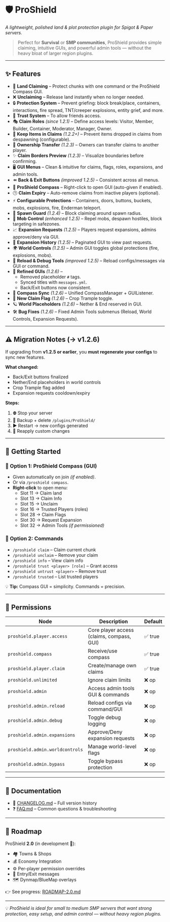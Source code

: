 # 🛡️ ProShield
*A lightweight, polished land & plot protection plugin for Spigot & Paper servers.*

> Perfect for **Survival** or **SMP communities**, ProShield provides simple claiming, intuitive GUIs, and powerful admin tools — without the heavy bloat of larger region plugins.

---

## ✨ Features

- 🏡 **Land Claiming** – Protect chunks with one command or the ProShield Compass GUI.  
- ❌ **Unclaiming** – Release land instantly when no longer needed.  
- 🔒 **Protection System** – Prevent griefing: block break/place, containers, interactions, fire spread, TNT/creeper explosions, entity grief, and more.  
- 👥 **Trust System** – To allow friends access.  
- 🎭 **Claim Roles** *(since 1.2.1)* – Define access levels: Visitor, Member, Builder, Container, Moderator, Manager, Owner.  
- 🎒 **Keep Items in Claims** *(1.2.2+)* – Prevent items dropped in claims from despawning (configurable).  
- 🔄 **Ownership Transfer** *(1.2.3)* – Owners can transfer claims to another player.  
- ✨ **Claim Borders Preview** *(1.2.3)* – Visualize boundaries before confirming.  
- 🖥️ **GUI Menus** – Clean & intuitive for claims, flags, roles, expansions, and admin tools.  
- ⏪ **Back & Exit Buttons** *(improved 1.2.5)* – Consistent across all menus.  
- 🧭 **ProShield Compass** – Right-click to open GUI (auto-given if enabled).  
- 🕒 **Claim Expiry** – Auto-remove claims from inactive players (optional).  
- ⚡ **Configurable Protections** – Containers, doors, buttons, buckets, mobs, explosions, fire, Enderman teleport.  
- 🛑 **Spawn Guard** *(1.2.4)* – Block claiming around spawn radius.  
- 🧟 **Mob Control** *(enhanced 1.2.5)* – Repel mobs, despawn hostiles, block targeting in safezones.  
- 📈 **Expansion Requests** *(1.2.5)* – Players request expansions, admins approve/deny via GUI.  
- 📜 **Expansion History** *(1.2.5)* – Paginated GUI to view past requests.  
- 🌍 **World Controls** *(1.2.5)* – Admin GUI toggles global protections (fire, explosions, mobs).  
- 🔧 **Reload & Debug Tools** *(improved 1.2.5)* – Reload configs/messages via GUI or command.  
- 🎨 **Refined GUIs** *(1.2.6)* –  
  - Removed placeholder `#` tags.  
  - Synced titles with `messages.yml`.  
  - Back/Exit buttons now consistent.  
- 🧭 **Compass Sync** *(1.2.6)* – Unified CompassManager + GUIListener.  
- 🌾 **New Claim Flag** *(1.2.6)* – Crop Trample toggle.  
- 🪐 **World Placeholders** *(1.2.6)* – Nether & End reserved in GUI.  
- 🛠️ **Bug Fixes** *(1.2.6)* – Fixed Admin Tools submenus (Reload, World Controls, Expansion Requests).  

---

## ⚠️ Migration Notes (→ v1.2.6)

If upgrading from **v1.2.5 or earlier**, you **must regenerate your configs** to sync new features.

**What changed:**  
- Back/Exit buttons finalized  
- Nether/End placeholders in world controls  
- Crop Trample flag added  
- Expansion requests cooldown/expiry  

**Steps:**  
1. ⛔ Stop your server  
2. 📂 Backup + delete `/plugins/ProShield/`  
3. ▶️ Restart → new configs generated  
4. 📝 Reapply custom changes  

---

## 🏡 Getting Started

### 🔹 Option 1: ProShield Compass (GUI)
- Given automatically on join *(if enabled)*.  
- Or via `/proshield compass`.  
- **Right-click** to open menu:  
  - Slot 11 → Claim land  
  - Slot 13 → Claim Info  
  - Slot 15 → Unclaim  
  - Slot 16 → Trusted Players (roles)  
  - Slot 28 → Claim Flags  
  - Slot 30 → Request Expansion  
  - Slot 32 → Admin Tools *(if permissioned)*  

### 🔹 Option 2: Commands
- `/proshield claim` – Claim current chunk  
- `/proshield unclaim` – Remove your claim  
- `/proshield info` – View claim info  
- `/proshield trust <player> [role]` – Grant access  
- `/proshield untrust <player>` – Remove trust  
- `/proshield trusted` – List trusted players  

💡 **Tip:** Compass GUI = simplicity. Commands = precision.

---

## 🔑 Permissions

| Node                             | Description                                     | Default |
|----------------------------------|-------------------------------------------------|---------|
| `proshield.player.access`        | Core player access (claims, compass, GUI)       | ✅ true |
| `proshield.compass`              | Receive/use compass                             | ✅ true |
| `proshield.player.claim`         | Create/manage own claims                        | ✅ true |
| `proshield.unlimited`            | Ignore claim limits                             | ❌ op   |
| `proshield.admin`                | Access admin tools GUI & commands               | ❌ op   |
| `proshield.admin.reload`         | Reload configs via command/GUI                  | ❌ op   |
| `proshield.admin.debug`          | Toggle debug logging                            | ❌ op   |
| `proshield.admin.expansions`     | Approve/Deny expansion requests                 | ❌ op   |
| `proshield.admin.worldcontrols`  | Manage world-level flags                        | ❌ op   |
| `proshield.admin.bypass`         | Toggle bypass protection                        | ❌ op   |

---

## 📖 Documentation
- 📜 [CHANGELOG.md](CHANGELOG.md) – Full version history  
- ❓ [FAQ.md](FAQ.md) – Common questions & troubleshooting  

---

## 🚀 Roadmap
ProShield **2.0** (in development 🚧):  
- 🏘️ Towns & Shops  
- 💰 Economy Integration  
- ⚙️ Per-player permission overrides  
- 🎨 Entry/Exit messages  
- 🗺️ Dynmap/BlueMap overlays  

👉 See progress: [ROADMAP-2.0.md](ROADMAP-2.0.md)  

---

💡 *ProShield is ideal for small to medium SMP servers that want strong protection, easy setup, and admin control — without heavy region plugins.*  

